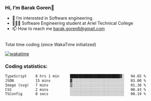 ###  Hi, I’m Barak Goren👋
- 👀 I’m interested in Software engineering.
- 👨🏼‍🎓 Software Engineering student at Ariel Technical College
- 📫 How to reach me barak.goren6@gmail.com
##
Total time coding (since WakaTime initialized)

[![wakatime](https://wakatime.com/badge/user/5cc5ec80-a806-4ca2-a704-db29274e48cd.svg)](https://wakatime.com/@5cc5ec80-a806-4ca2-a704-db29274e48cd)

   
### Coding statistics:

<!--START_SECTION:waka-->

```txt
TypeScript    8 hrs 1 min     ███████████████████████▓░   94.65 %
JSON          15 mins         ▓░░░░░░░░░░░░░░░░░░░░░░░░   03.00 %
Image (svg)   7 mins          ▒░░░░░░░░░░░░░░░░░░░░░░░░   01.38 %
CSS           2 mins          ░░░░░░░░░░░░░░░░░░░░░░░░░   00.43 %
TSConfig      0 secs          ░░░░░░░░░░░░░░░░░░░░░░░░░   00.19 %
```

<!--END_SECTION:waka-->

<!---
barakgoren/barakgoren is a ✨ special ✨ repository because its `README.md` (this file) appears on your GitHub profile.
You can click the Preview link to take a look at your changes.
--->

